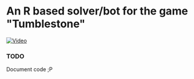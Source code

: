 # An R based solver/bot for the game "Tumblestone"

[![Video](http://img.youtube.com/vi/5xUFYOiLn1s/0.jpg)](http://www.youtube.com/watch?v=5xUFYOiLn1s "R plays Tumblestone")

### TODO
Document code ;P